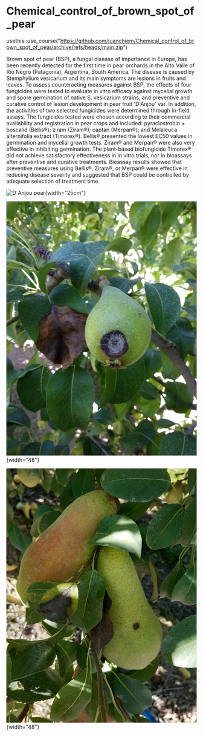# Chemical_control_of_brown_spot_of_pear

usethis::use_course("<https://github.com/juanchiem/Chemical_control_of_brown_spot_of_pear/archive/refs/heads/main.zip>")

Brown spot of pear (BSP), a fungal disease of importance in Europe, has been recently detected for the first time in pear orchards in the Alto Valle of Río Negro (Patagonia), Argentina, South America. The disease is caused by Stemphylium vesicarium and its main symptoms are lesions in fruits and leaves. To assess counteracting measures against BSP, the effects of four fungicides were tested to evaluate in vitro efficacy against mycelial growth and spore germination of native S. vesicarium strains, and preventive and curative control of lesion development in pear fruit 'D'Anjou' var. In addition, the activities of two selected fungicides were determined through in-field assays. The fungicides tested were chosen according to their commercial availability and registration in pear crops and included: pyraclostrobin + boscalid (Bellis®); ziram (Ziram®); captan (Merpan®); and Melaleuca alternifolia extract (Timorex®). Bellis® presented the lowest EC50 values in germination and mycelial growth tests. Ziram® and Merpan® were also very effective in inhibiting germination. The plant-based biofungicide Timorex® did not achieve satisfactory effectiveness in in vitro trials, nor in bioassays after preventive and curative treatments. Bioassay results showed that preventive measures using Bellis®, Ziram®, or Merpan® were effective in reducing disease severity and suggested that BSP could be controlled by adequate selection of treatment time.

![D´Anjou pear](images/20220204_093203.jpg){width="25cm"}

![BSP symptoms on D´Anjou leaf and fruit](images/Danjou%20sintomas%20en%20hoja%20y%20fruto.jpg){width="48"}

![Abate Fetel pear](images/Abate%20Fetel-sintoma%20inicial%20en%20fruto.jpg){width="48"}

